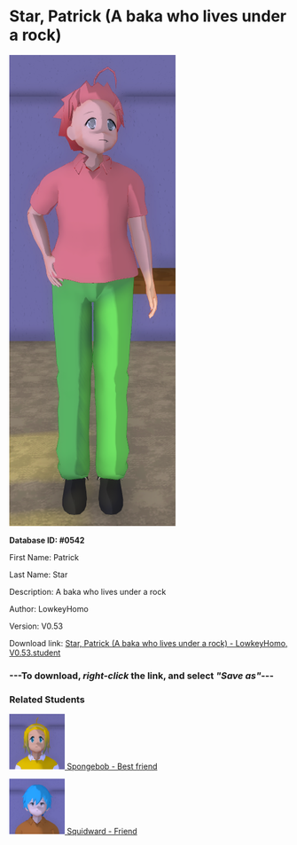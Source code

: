 # Star, Patrick (A baka who lives under a rock)

<img src="../../Files/Images/Star, Patrick (A baka who lives under a rock).png" title="Star, Patrick (A baka who lives under a rock) - LowkeyHomo, V0.53">

**Database ID: #0542**

First Name: Patrick

Last Name: Star

Description: A baka who lives under a rock

Author: LowkeyHomo

Version: V0.53

Download link: <a href="https://raw.githubusercontent.com/Arbiter1223/Daigaku-Gurashi-Custom-Students/master/Files/Student%20Files/Star%2C%20Patrick%20(A%20baka%20who%20lives%20under%20a%20rock)%20-%20LowkeyHomo%2C%20V0.53.student">Star, Patrick (A baka who lives under a rock) - LowkeyHomo, V0.53.student</a>

### ---**To download, _right-click_ the link, and select _"Save as"_**---

### Related Students

<a href="Squarepants, Spongebob (A very energetic and upbeat individual).md"><img src="../../Files/Thumbs/Squarepants, Spongebob (A very energetic and upbeat individual).png" height="100" width="100" title="Squarepants, Spongebob (A very energetic and upbeat individual) - LowkeyHomo, V0.53"></a><a href="Squarepants, Spongebob (A very energetic and upbeat individual).md"> Spongebob - Best friend</a>

<a href="Tentacles, Squidward (A pessimistic clarinet player).md"><img src="../../Files/Thumbs/Tentacles, Squidward (A pessimistic clarinet player).png" height="100" width="100" title="Tentacles, Squidward (A pessimistic clarinet player) - LowkeyHomo, V0.53"></a><a href="Tentacles, Squidward (A pessimistic clarinet player).md"> Squidward - Friend</a>


